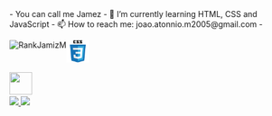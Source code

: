 <title>Hi, my name is João Antonnio</title>
- You can call me Jamez
- 🌱 I’m currently learning HTML, CSS and JavaScript
- 📫 How to reach me: joao.atonnio.m2005@gmail.com
- <p> <img align="left" src="https://github-readme-stats.vercel.app/api?username=JamizM&show_icons=true&theme=radical" alt="RankJamizM"/></p>
<p align="left"> <a href="https://www.w3schools.com/css/" target="_blank" rel="noreferrer"> <img src="https://raw.githubusercontent.com/devicons/devicon/master/icons/css3/css3-original-wordmark.svg" alt="css3" width="40" height="40"/> </a> </p> 
<img loading="lazy" src="https://cdn.jsdelivr.net/gh/devicons/devicon/icons/git/git-original.svg" width="40" height="40"/>
<div>
<a href="https://github.com/JamizM">
<img loading="lazy" height="180em" src="https://github-readme-stats.vercel.app/api/top-langs/?JamizM&layout=compact&langs_count=7&theme=dracula"/>
<img loading="lazy" height="180em" src="https://github-readme-stats.vercel.app/api?JamizM&show_icons=true&theme=dracula&include_all_commits=true&count_private=true"/>
</div>
